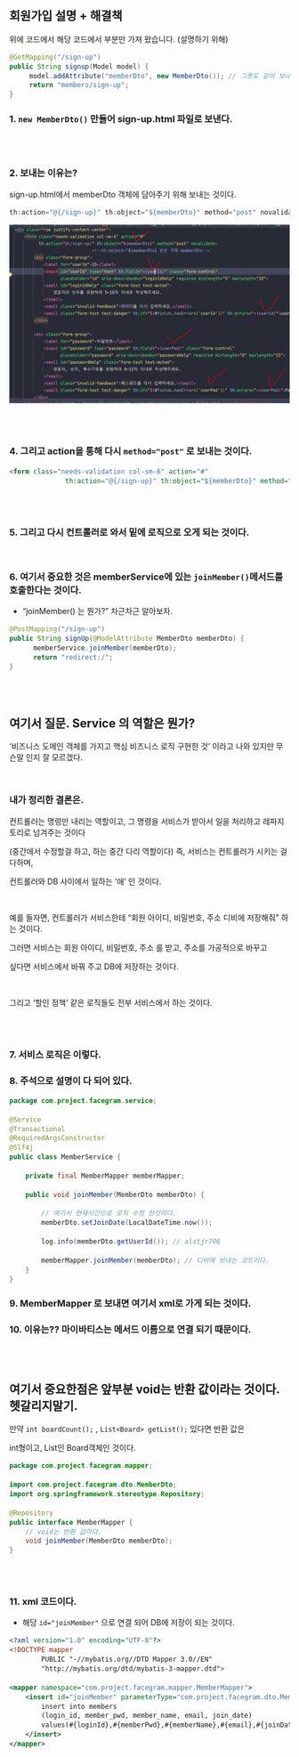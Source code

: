 ## 회원가입 설명 + 해결책


위에 코드에서 해당 코드에서 부분만 가져 왔습니다. (설명하기 위해)

```java
@GetMapping("/sign-up")
public String signup(Model model) {
     model.addAttribute("memberDto", new MemberDto()); // 그릇도 같이 보내는 것이다.
     return "members/sign-up";
}
```

### 1. `new MemberDto()` 만들어 sign-up.html 파일로 보낸다.

<br/><br/>

### 2. 보내는 이유는? 

sign-up.html에서 memberDto 객체에 담아주기 위해 보내는 것이다.

```java
th:action="@{/sign-up}" th:object="${memberDto}" method="post" novalidate>
```


![이미지](/programming/img/회원가입설명.PNG)

<br/><br/>

### 4. 그리고 action을 통해 다시 `method="post"` 로 보내는 것이다.

```html
<form class="needs-validation col-sm-6" action="#"
              th:action="@{/sign-up}" th:object="${memberDto}" method="post" novalidate>

```

<br/><br/>

### 5. 그리고 다시 컨트롤러로 와서 밑에 로직으로 오게 되는 것이다.

<br/>

### 6. 여기서 중요한 것은 memberService에 있는 `joinMember()`메서드를 호출한다는 것이다. 

- “joinMember() 는 뭔가?” 차근차근 알아보자.

```java
@PostMapping("/sign-up")
public String signUp(@ModelAttribute MemberDto memberDto) {
      memberService.joinMember(memberDto);
      return "redirect:/";
}
```

<br/><br/>

## 여기서 질문. Service 의 역할은 뭔가?

‘비즈니스 도메인 객체를 가지고 핵심 비즈니스 로직 구현한 것’ 이라고 나와 있지만 무슨말 인지 잘 모르겠다. 

<br/>

### 내가 정리한 결론은.

컨트롤러는 명령만 내리는 역할이고, 그 명령을 서비스가 받아서 일을 처리하고  레파지토리로 넘겨주는 것이다 

(중간에서 수정할걸 하고, 하는 중간 다리 역할이다) 즉, 서비스는 컨트롤러가 시키는 걸 다하며, 

컨트롤러와 DB 사이에서 일하는 ‘애’ 인 것이다.

<br/>

예를 들자면, 컨트롤러가 서비스한테 “회원 아이디, 비밀번호, 주소 디비에 저장해줘” 하는 것이다. 

그러면 서비스는 회원 아이디, 비밀번호, 주소 를 받고, 주소를 가공적으로 바꾸고 

싶다면 서비스에서 바꿔 주고 DB에 저장하는 것이다.  

<br/>

그리고 ‘할인 정책’ 같은 로직들도 전부 서비스에서 하는 것이다. 

<br/><br/>

### 7. 서비스 로직은 이렇다.

### 8. 주석으로 설명이 다 되어 있다.

```java
package com.project.facegram.service;

@Service
@Transactional
@RequiredArgsConstructor
@Slf4j
public class MemberService {

    private final MemberMapper memberMapper;

    public void joinMember(MemberDto memberDto) {

        // 여기서 현재시간으로 로직 수정 한것이다.
        memberDto.setJoinDate(LocalDateTime.now());
        
        log.info(memberDto.getUserId()); // alstjr706
        
        memberMapper.joinMember(memberDto); // 디비에 보내는 코드이다.
    }
}
```

### 9. MemberMapper 로 보내면 여기서 xml로 가게 되는 것이다.


### 10. 이유는?? 마이바티스는 메서드 이름으로 연결 되기 때문이다.

<br/><br/>

## 여기서 중요한점은 앞부분 void는 반환 값이라는 것이다. 헷갈리지말기.

만약 `int boardCount();` , `List<Board> getList();` 있다면 반환 값은

int형이고, List인 Board객체인 것이다.

```java
package com.project.facegram.mapper;

import com.project.facegram.dto.MemberDto;
import org.springframework.stereotype.Repository;

@Repository
public interface MemberMapper {
	// void는 반환 값이다. 
    void joinMember(MemberDto memberDto);
}
```

<br/><br/>

### 11. xml 코드이다.
- 해당 `id="joinMember"` 으로 연결 되어 DB에 저장이 되는 것이다.

```xml
<?xml version="1.0" encoding="UTF-8"?>
<!DOCTYPE mapper
        PUBLIC "-//mybatis.org//DTD Mapper 3.0//EN"
        "http://mybatis.org/dtd/mybatis-3-mapper.dtd">

<mapper namespace="com.project.facegram.mapper.MemberMapper">
    <insert id="joinMember" parameterType="com.project.facegram.dto.MemberDto">
        insert into members
        (login_id, member_pwd, member_name, email, join_date)
        values(#{loginId},#{memberPwd},#{memberName},#{email},#{joinDate});
    </insert>
</mapper>
```
